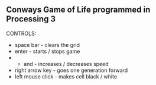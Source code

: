 Conways Game of Life programmed in Processing 3
-----------------------------------------------

CONTROLS:
* space bar - clears the grid
* enter - starts / stops game
* + and - increases / decreases speed
* right arrow key - goes one generation forward
* left mouse click - makes cell black / white
